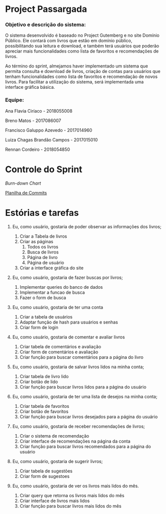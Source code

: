# Project Passargada
### Objetivo e descrição do sistema:

O sistema desenvolvido é baseado no Project Gutemberg e no site Domínio Público. Ele contará com livros que estão em domínio público, possibilitando sua leitura e download, e também terá usuários que poderão apreciar mais funcionalidades como lista de favoritos e recomendações de livros.

Ao término do sprint, almejamos haver implementado um sistema que permita consulta e download de livros, criação de contas para usuários que tenham funcionalidades como lista de favoritos e recomendação de novos livros. Para facilitar a utilização do sistema, será implementada uma interface gráfica básica.

### Equipe:

Ana Flavia Ciríaco - 2018055008

Breno Matos - 2017086007

Francisco Galuppo Azevedo - 2017014960

Luiza Chagas Brandão Campos - 2017015010

Rennan Cordeiro - 2018054850

# Controle do Sprint

*Burn-down Chart*

[Planilha de Commits](https://docs.google.com/spreadsheets/d/1thcQ9RHk4XSkCc5FZykp5Lb3o5-JKXV9LDxOl3-1imQ/edit?usp=sharing)

# Estórias e tarefas
1. Eu, como usuário, gostaria de poder observar as informações dos livros;
    1. Criar a Tabela de livros
    1. Criar as páginas
        1. Todos os livros
        1. Busca de livros
        1. Página de livro
        1. Página de usuário
   1. Criar a interface gráfica do site

1. Eu, como usuário, gostaria de fazer buscas por livros;
    1. Implementar queries do banco de dados
    1. Implementar a funcao de busca
    1. Fazer o form de busca

1. Eu, como usuário, gostaria de ter uma conta 
    1. Criar a tabela de usuários
    1. Adaptar função de hash para usuários e senhas
    1. Criar form de login

1. Eu, como usuário, gostaria de comentar e avaliar livros
    1. Criar tabela de comentários e avaliação    
    1. Criar form de comentários e avaliação
    1. Criar função para buscar comentários para a página do livro

1. Eu, como usuário, gostaria de salvar livros lidos na minha conta;
    1. Criar tabela de livro lido
    1. Criar botão de lido
    1. Criar função para buscar livros lidos para a página do usuário

1. Eu, como usuário, gostaria de ter uma lista de desejos na minha conta;
    1. Criar tabela de favoritos
    1. Criar botão de favoritos
    1. Criar função para buscar livros desejados para a página do usuário

1. Eu, como usuário, gostaria de receber recomendações de livros;
    1. Criar o sistema de recomendação 
    1. Criar interface de recomendações na página da conta
    1. Criar função para buscar livros recomendados para a página do usuário

1. Eu, como usuário, gostaria de sugerir livros;
    1. Criar tabela de sugestões
    1. Criar form de sugestoes

1. Eu, como usuário, gostaria de ver os livros mais lidos do mês.
    1. Criar query que retorna os livros mais lidos do mês
    1. Criar interface de livros mais lidos
    1. Criar função para buscar livros mais lidos do mês
